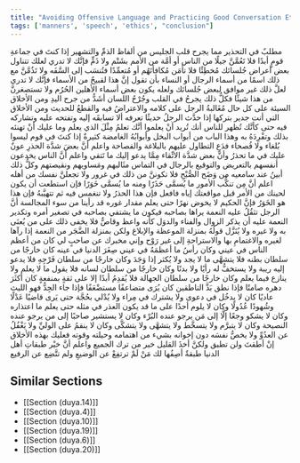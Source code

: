 ```yaml
---
title: "Avoiding Offensive Language and Practicing Good Conversation Etiquette"
tags: ['manners', 'speech', 'ethics', "conclusion"]
---
```


 مطلبٌ في التحذير مما يجرح قلب الجليس من ألفاظ الذمِّ والتشهير إذا كنتَ في جماعةِ قومٍ أبدًا فلا تَعُمَّنَّ جيلًا من الناس أو أمَّة من الأمم بشَتْم ولا ذَمٍّ فإنَّك لا تدري لعلك تتناول بعض أعراض جُلسائك مُخطِئًا فلا تأمَن مُكافأتَهُم أو مُتعمِّدًا فتُنسَب إلى السَّفَه ولا تَذُمَّنَّ مع ذلك اسمًا من أسماء الرجال أو النساء بأن تقول إنَّ هذا لقبيحٌ من الأسماء فإنَّك لا تدري لعلَّ ذلك غير موافق لبعض جُلسائك ولعله يكون بعض أسماء الأهلين الحُرُم ولا تستصغرنَّ من هذا شيئًا فكلُّ ذلك يجرحُ في القلب وجُرْحُ اللسان أشَدُّ من جرح اليدِ  ومن الأخلاق السيئة على كل حال مُغَالبةُ الرجل على كلامه والاعتراضُ فيه والقطعُ للحديث  ومن الأخلاق التي أنت جدير بتركها  إذا حدَّث الرجلُ حديثًا تعرفه  ألا تسابقَه إليه وتفتحه عليه وتشاركه فيه حتى كأنَّك تُظهر للناس أنك تُريد أنْ يعلموا أنَّك تعلمُ مِثْلَ الذي يعلم وما عليك أنْ تهنئه بذلك وتفْرِدَهُ به  وهذا الباب من أبواب البخل وأبوابُهُ الغامضة كثيرةٌ   إذا كنتَ في قوم ليسوا بُلغاء ولا فُصحاء فدَعِ التطاول عليهم بالبلاغة والفصاحة  واعلم أنَّ بعضَ شدَّة الحذرِ عونٌ عليك في ما تحذرُ وأنَّ بعض شدَّة الاتِّقاء مِمَّا يدعو إليك ما تَتقي  واعلم أنَّ الناس يخدعون أنفسهم بالتعريض والتوقيع بالرجال في التماس مثَالبهم ومَساويهم ونقيصتهم وكلُّ ذلك أبينُ عند سامعيه من وَضَح الصُّبْحِ فلا تكوننَّ من ذلك في غرور ولا تجعلنَّ نفسك من أهله  اعلم أنَّ مِن تنكُّب الأمور ما يُسمَّى حَذَرًا ومنه ما يُسمَّى خَوَرًا فإن استطعت أن يكون لحينك من الأمر قبل مواقعتك إياه فافعل فإن هذا الحذرُ ولا تنغمس فيه ثم تتهيَّبهُ فإن هذا هو الخَوَرُ فإنَّ الحكيم لا يخوض نهرًا حتى يعلم مقدار غوره  قد رأينا من سوء المجالسة أنَّ الرجل تثقُلُ عليه النعمة يراها بصاحبه فيكون ما يشتفي بصاحبه  في تصغير أمره وتكدير النعمة عليه  أن يذكر الزوال والفناء والدوَل كأنه واعظ وقاصٌّ فلا يخفى ذلك على من يُعنَى به ولا غيره ولا يُنَزَّل قولُهُ بمنزلة الموعظة والإبلاغ ولكن بمنزلة الضَّجَر من النعمة  إذا رآها لغيره  والاغتمامِ بها والاستراحةِ إلى غير رَوْح  وإني مخبرك عن صاحبٍ لي كان من أعظم الناس في عيني وكان رأسُ ما أعظمَهُ في عيني صِغَرَ الدنيا في عينه كان خارجًا من سلطان بطنه فلا يتشهَّى ما لا يجد ولا يُكثر إذا وَجَدَ وكان خارجًا من سلطان فَرْجِهِ فلا يدعو إليه ريبة ولا يستخفُّ له رأيًا ولا بدنًا وكان خارجًا من سلطان لسانه فلا يقول ما لا يعلم ولا ينازع فيما يعلم وكان خارجًا من سلطان الجهالة فلا يُقدِمُ أبدًا إلا على ثقةٍ بمنفعةٍ  كان أكثَرَ دهره صامتًا فإذا نطق بَذَّ الناطقين  كان يُرَى متضاعفًا مستضْعَفًا فإذا جاء الجِدُّ فهو الليث عاديًا  كان لا يدخُل في دعوى ولا يشترك في مِراء ولا يُدْلي بحُجَّة حتى يَرى قاضيًا عَدْلًا وشُهودًا عُدُولًا  وكان لا يلوم أحدًا على ما قد يكون العذر في مثله حتى يعلم ما اعتذاره  وكان لا يشكو وجعًا إلَّا إلى مَن يرجو عنده البُرْء  وكان لا يستشير صاحبًا إلى من يرجو عنده النصيحة  وكان لا يتبرَّم ولا يتسخَّط ولا يتشهَّى ولا يتشكَّى  وكان لا ينقمُ على الوليِّ ولا يَغْفُلُ عن العدُوِّ ولا يخصُّ نفسَه دون إخوانه بشيء من اهتمامه وحيلته وقوته  فعليك بهذه الأخلاق إنْ أطقتَ  ولن تطيق  ولكنَّ أخذَ القليل خير من ترك الجميع  واعلم أنَّ خيْر طبقاتِ أهل الدنيا طبقةٌ أصِفُها لك مَنْ لَمْ ترتفِعْ عن الوضيعِ ولم تتَّضِع عن الرفيع

## Similar Sections
- [[Section (duya.14)]]
 - [[Section (duya.4)]]
 - [[Section (duya.10)]]
 - [[Section (duya.19)]]
 - [[Section (duya.6)]]
 - [[Section (duya.20)]]
